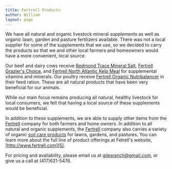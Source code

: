 ```yaml
---
title: Fertrell Products
author: William
layout: page
---
```


We have all natural and organic livestock mineral supplements as well as organic lawn, garden and pasture fertilizers available.  There was not a local supplier for some of the supplements that we use, so we decided to carry the products so that we and other local farmers and homeowners would have a more convenient, local source. 

Our beef and dairy cows receive [Redmond Trace Mineral Salt][1], [Fertrell Grazier's Choice][2], and [Fertrell North Atlantic Kelp Meal][3] for supplemental vitamins and minerals.  Our poultry receive [Fertrell Organic Nutribalancer][4] in their feed ration.  These are all natural products that have been very beneficial for our animals. 

While our main focus remains producing all natural, healthy livestock for local consumers, we felt that having a local source of these supplements would be beneficial. 

In addition to these supplements, we are able to supply other items from the [Fertrell][5] company for both farmers and home owners.  In addition to all natural and organic supplements, the [Fertrell][5] company also carries a variety of organic [soil care products][6] for lawns, gardens, and pastures.  You can learn more about the full line of product offerings at Fetrell's website, [http://www.fertrell.com][5]. 

For pricing and availability, please email us at [gilesranch@gmail.com][7], or give us a call at (417)621-5476.

[1]: http://www.fertrell.com/redmondtracemineralsalt.htm
[2]: http://www.fertrell.com/grazierchoice.htm
[3]: http://www.fertrell.com/northalantickelpmeal.htm
[4]: http://www.fertrell.com/poutrynurtibalancer.htm
[5]: http://www.fertrell.com/
[6]: http://www.fertrell.com/soilcareproducts.htm
[7]: mailto:gilesranch@gmail.com